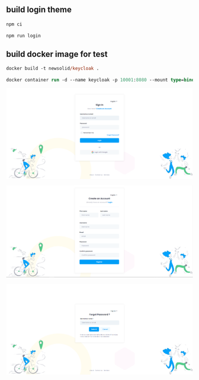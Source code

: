 ## build login theme
```bash
npm ci
```
```bash
npm run login
```

## build docker image for test
```ps
docker build -t newsolid/keycloak .
```
```ps
docker container run -d --name keycloak -p 10001:8080 --mount type=bind,source=/mnt/c/react/keycloak_theme/theme,target=/opt/jboss/keycloak/themes/metronic  -e KEYCLOAK_USER=admin   -e KEYCLOAK_PASSWORD=admin  newsolid/keycloak
```

![](screenshot/login.png)

![](screenshot/register.png)

![](screenshot/forget_password.png)
